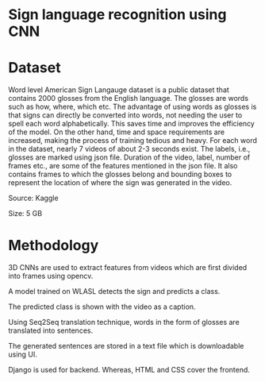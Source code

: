 # Sign language recognition using CNN

# Dataset

Word level American Sign Langauge dataset is a public dataset that contains 2000 glosses from the English language. The glosses are words such as how, where, which etc. 
The advantage of using words as glosses is that signs can directly be converted into words, not needing the user to spell each word alphabetically. This saves time and improves the efficiency of the model. On the other hand, time and space requirements are increased, making the process of training tedious and heavy. 
For each word in the dataset, nearly 7 videos of about 2-3 seconds exist. The labels, i.e., glosses are marked using json file. Duration of the video, label, number of frames etc., are some of the features mentioned in the json file. It also contains frames to which the glosses belong and bounding boxes to represent the location of where the sign was generated in the video.

Source: Kaggle

Size: 5 GB


# Methodology

3D CNNs are used to extract features from videos which are first divided into frames using opencv.

A model trained on WLASL detects the sign and predicts a class.

The predicted class is shown with the video as a caption.

Using Seq2Seq translation technique, words in the form of glosses are translated into sentences.

The generated sentences are stored in a text file which is downloadable using UI.

Django is used for backend. Whereas, HTML and CSS cover the frontend. 

